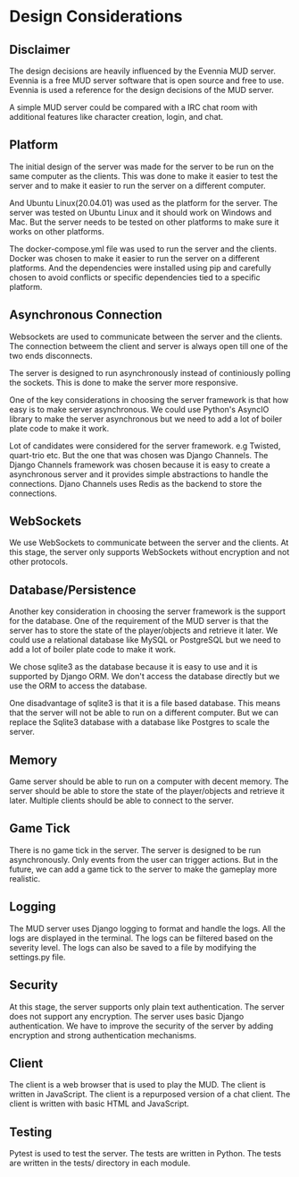 # Design Considerations

## Disclaimer

The design decisions are heavily influenced by the Evennia MUD server. Evennia is a free MUD server software that is open source and free to use. Evennia is used a reference for the design decisions of the MUD server.

A simple MUD server could be compared with a IRC chat room with additional features like character creation, login, and chat.

## Platform

The initial design of the server was made for the server to be run on the same computer as the clients. This was done to make it easier to test the server and to make it easier to run the server on a different computer.

And Ubuntu Linux(20.04.01) was used as the platform for the server. The server was tested on Ubuntu Linux and it should work on Windows and Mac. But the server needs to be tested on other platforms to make sure it works on other platforms.

The docker-compose.yml file was used to run the server and the clients. Docker was chosen to make it easier to run the server on a different platforms. And the dependencies were installed using pip and carefully chosen to avoid conflicts or specific dependencies tied to a specific platform.

## Asynchronous Connection

Websockets are used to communicate between the server and the clients. The connection betweem the client and server is always open till one of the two ends disconnects.

The server is designed to run asynchronously instead of continiously polling the sockets. This is done to make the server more responsive.

One of the key considerations in choosing the server framework is that how easy is to make server asynchronous. We could use Python's AsyncIO library to make the server asynchronous but we need to add a lot of boiler plate code to make it work.

Lot of candidates were considered for the server framework. e.g Twisted, quart-trio etc. But the one that was chosen was Django Channels. The Django Channels framework was chosen because it is easy to create a asynchronous server and it provides simple abstractions to handle the connections. Djano Channels uses Redis as the backend to store the connections.

## WebSockets

We use WebSockets to communicate between the server and the clients. At this stage, the server only supports WebSockets without encryption and not other protocols.

## Database/Persistence

Another key consideration in choosing the server framework is the support for the database. One of the requirement of the MUD server is that the server has to store the state of the player/objects and retrieve it later. We could use a relational database like MySQL or PostgreSQL but we need to add a lot of boiler plate code to make it work.

We chose sqlite3 as the database because it is easy to use and it is supported by Django ORM. We don't access the database directly but we use the ORM to access the database.

One disadvantage of sqlite3 is that it is a file based database. This means that the server will not be able to run on a different computer. But we can replace the Sqlite3 database with a database like Postgres to scale the server.

## Memory

Game server should be able to run on a computer with decent memory. The server should be able to store the state of the player/objects and retrieve it later. Multiple clients should be able to connect to the server.

## Game Tick

There is no game tick in the server. The server is designed to be run asynchronously. Only events from the user can trigger actions. But in the future, we can add a game tick to the server to make the gameplay more realistic.

## Logging

The MUD server uses Django logging to format and handle the logs. All the logs are displayed in the terminal. The logs can be filtered based on the severity level. The logs can also be saved to a file by modifying the settings.py file.

## Security

At this stage, the server supports only plain text authentication. The server does not support any encryption. The server uses basic Django authentication. We have to improve the security of the server by adding encryption and strong authentication mechanisms.

## Client

The client is a web browser that is used to play the MUD. The client is written in JavaScript. The client is a repurposed version of a chat client. The client is written with basic HTML and JavaScript.

## Testing

Pytest is used to test the server. The tests are written in Python. The tests are written in the tests/ directory in each module.
